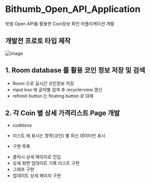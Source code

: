 # Bithumb_Open_API_Application
빗썸 Open API를 활용한 Coin정보 확인 어플리케이션 개발


## 개발전 프로토 타입 제작
![image](https://user-images.githubusercontent.com/65186857/188103486-a560a7d5-f813-4d75-a340-405e8b711c98.png)


## 1. Room database 를 활용 코인 정보 저장 및 검색
- Room 으로 실시간 코인정보 저장
- input box 에 글자별 검색 후 recyclerview 갱신
- refresh button 는 floating button  로 대체

## 2. 각 Coin 별 상세 가격리스트 Page 개발
* coditions 
 - 리스트 에 표시는 항목(코인) 별 최신 데이타만 표시
* 구현 목록
 - 클릭시 상세 페이지로 진입
 - 상세 화면 업데이트 기록 리스트 구현
 - 그래프 구현
 - 업데이트 상세 페이지 구현

